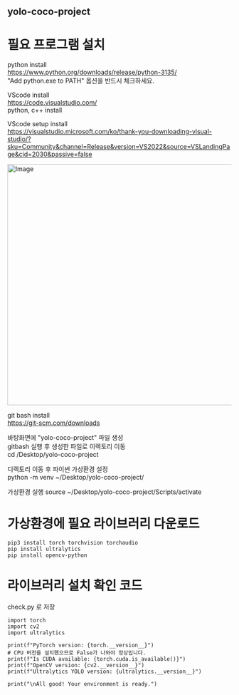 ## yolo-coco-project
# 필요 프로그램 설치
python install <br />
https://www.python.org/downloads/release/python-3135/ <br />
"Add python.exe to PATH" 옵션을 반드시 체크하세요.

VScode install <br />
https://code.visualstudio.com/
<br />
python, c++ install

VScode setup install <br />
https://visualstudio.microsoft.com/ko/thank-you-downloading-visual-studio/?sku=Community&channel=Release&version=VS2022&source=VSLandingPage&cid=2030&passive=false

<img width="636" height="541" alt="Image" src="https://github.com/user-attachments/assets/9c547296-cdd3-4cbc-8d13-5bf5a8524880" />

git bash install <br />
https://git-scm.com/downloads

바탕화면에 "yolo-coco-project" 파일 생성
<br />
gitbash 실행 후 생성한 파일로 이렉토리 이동 <br />
cd /Desktop/yolo-coco-project

디렉토리 이동 후 파이썬 가상환경 설정 <br />
python -m venv ~/Desktop/yolo-coco-project/

가상환경 실행
source ~/Desktop/yolo-coco-project/Scripts/activate


# 가상환경에 필요 라이브러리 다운로드
```
pip3 install torch torchvision torchaudio
pip install ultralytics
pip install opencv-python
```

# 라이브러리 설치 확인 코드 
check.py 로 저장
```
import torch
import cv2
import ultralytics

print(f"PyTorch version: {torch.__version__}")
# CPU 버전을 설치했으므로 False가 나와야 정상입니다.
print(f"Is CUDA available: {torch.cuda.is_available()}")
print(f"OpenCV version: {cv2.__version__}")
print(f"Ultralytics YOLO version: {ultralytics.__version__}")

print("\nAll good! Your environment is ready.")
```
